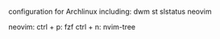 configuration for Archlinux
including: dwm st slstatus neovim

neovim:
    ctrl + p: fzf
    ctrl + n: nvim-tree 
